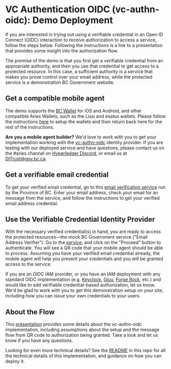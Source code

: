# VC Authentication OIDC (vc-authn-oidc): Demo Deployment

If you are interested in trying out using a verifiable credential in an Open ID Connect (OIDC) interaction to receive authorization to access a service, follow the steps below. Following the instructions is a link to a presentation that provides some insight into the authorization flow.

The premise of the demo is that you first get a verifiable credential from an appropriate authority, and then you use that credential to get access to a protected resource. In this case, a sufficient authority is a service that makes you prove control over your email address, while the protected service is a demonstration BC Government website.

## Get a compatible mobile agent

The demo supports the [BC Wallet](https://www2.gov.bc.ca/gov/content/governments/government-id/bc-wallet) for iOS and Android, and other compatible Aries Wallets, such as the Lissi and esatus wallets. Please follow the instructions [here](https://github.com/bcgov/identity-kit-poc/blob/main/docs/GettingApp.md) to setup the wallets and then return back here for the rest of the instructions.

**Are you a mobile agent builder?** We'd love to work with you to get your implementation working with the [vc-authn-oidc](https://github.com/bcgov/vc-authn-oidc) identity provider. If you are testing with our deployed service and have questions, please contact us on the #aries channel on [Hyperledger Discord](https://chat.hyperledger.org), or email us at [DITrust@gov.bc.ca](mailto:DITrust@gov.bc.ca).

## Get a verifiable email credential

To get your verified email credential, go to this [email verification service](https://email-verification.vonx.io/) run by the Province of BC. Enter your email address, check your email for an message from the service, and follow the instructions to get your verified email address credential.

## Use the Verifiable Credential Identity Provider

With the necessary verified credential(s) in hand, you are ready to access the protected resources&mdash;the mock BC Government service ("Email Address Verifier"). Go to the [service](https://verified-email-authentication.vonx.io/), and click on the "Proceed" button to authenticate. You will see a QR code that your mobile agent should be able to process. Assuming you have your verified email credential already, the mobile agent will help you present your credentials and you will be granted access to the service.

If you are an OIDC IAM provider, or you have an IAM deployment with any standard OIDC implementation (e.g. [Keyclock](https://www.keycloak.org/), [Gluu](https://www.gluu.org/), [Forge Rock](https://www.forgerock.com/), etc.) and would like to add verifiable credential-based authorization, let us know. We'd be glad to work with you to get this demonstration setup on your site, including how you can issue your own credentials to your users.

## About the Flow

This [presentation](https://docs.google.com/presentation/d/150n2PikoshbQB46QDMO3xpWFVLdcsoJNey0MVtCbGvk/edit?usp=sharing) provides some details about the vc-authn-oidc implementation, including assumptions about the setup and the message flow from QR code to authorization being granted. Take a look and let us know if you have any questions.

Looking for even more technical details? See the [README](README.md) in this repo for all the technical details of this implementation, and guidance on how you can deploy it.

